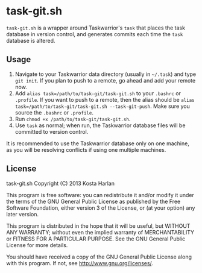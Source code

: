 # task-git.sh

`task-git.sh` is a wrapper around Taskwarrior's `task` that places the task
database in version control, and generates commits each time the `task` database
is altered.

## Usage

1. Navigate to your Taskwarrior data directory (usually in `~/.task`) and type `git init`. If you plan to push to a remote, go ahead and add your remote now.
2. Add `alias task=/path/to/task-git/task-git.sh` to your `.bashrc` or
`.profile`. If you want to push to a remote, then the alias should be `alias task=/path/to/task-git/task-git.sh --task-git-push`. Make sure you source the `.bashrc` or `.profile`.
3. Run `chmod +x /path/to/task-git/task-git.sh`.
4. Use `task` as normal; when run, the Taskwarrior database files will be committed to version control.

It is recommended to use the Taskwarrior database only on one machine, as you will be resolving conflicts if using one multiple machines.

## License

task-git.sh
Copyright (C) 2013 Kosta Harlan

This program is free software: you can redistribute it and/or modify
it under the terms of the GNU General Public License as published by
the Free Software Foundation, either version 3 of the License, or
(at your option) any later version.

This program is distributed in the hope that it will be useful,
but WITHOUT ANY WARRANTY; without even the implied warranty of
MERCHANTABILITY or FITNESS FOR A PARTICULAR PURPOSE.  See the
GNU General Public License for more details.

You should have received a copy of the GNU General Public License
along with this program.  If not, see <http://www.gnu.org/licenses/>.

